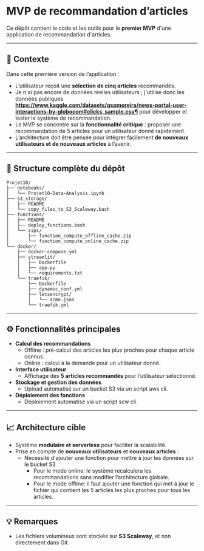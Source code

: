 #  MVP de recommandation d’articles

Ce dépôt contient le code et les outils pour le **premier MVP** d'une application de recommandation d'articles.

---

## 📌 Contexte

Dans cette première version de l’application :

- L’utilisateur reçoit une **sélection de cinq articles** recommandés.
- Je n'ai pas encore de données réelles utilisateurs ; j'utilise donc les données publiques **https://www.kaggle.com/datasets/gspmoreira/news-portal-user-interactions-by-globocom#clicks_sample.csv¶** pour développer et tester le système de recommandation.
- Le MVP se concentre sur la **fonctionnalité critique** : proposer une recommandation de 5 articles pour un utilisateur donné rapidement.
- L’architecture doit être pensée pour intégrer facilement **de nouveaux utilisateurs et de nouveaux articles** à l’avenir.

---

## 📂 Structure complète du dépôt


```
Projet10/
├── notebooks/
│   └── Projet10-Data-Analysis.ipynb
├── S3_storage/
│   ├── README
│   └── copy_files_to_S3_Scaleway.bash
├── functions/
│   ├── README
│   ├── deploy_functions.bash
│   └── zips/
│       ├── function_compute_offline_cache.zip
│       └── function_compute_online_cache.zip
└── docker/
    ├── docker-compose.yml
    ├── streamlit/
    │   ├── Dockerfile
    │   ├── app.py
    │   └── requirements.txt
    └── traefik/
        ├── Dockerfile
        ├── dynamic_conf.yml
        ├── letsencrypt/
        │   └── acme.json
        └── traefik.yml

```

---

## ⚙️ Fonctionnalités principales

- **Calcul des recommandations**
  - Offline : pré-calcul des articles les plus proches pour chaque article connus.
  - Online : calcul à la demande pour un utilisateur donné.
- **Interface utilisateur**
  - Affichage des **5 articles recommandés** pour l’utilisateur sélectionné.
- **Stockage et gestion des données**
  - Upload automatisé sur un bucket S3 via un script aws cli.
- **Déploiement des fonctions**
  - Déploiement automatisé via un script scw cli.

---

## 📈 Architecture cible

- Système **modulaire et serverless** pour faciliter la scalabilité.
- Prise en compte de **nouveaux utilisateurs** et **nouveaux articles** :
  - Nécessité d'ajouter une fonction pour mettre à jour les données sur le bucket S3
    - Pour le mode online: le système recalculera les recommandations sans modifier l’architecture globale.
    - Pour le mode offline: il faut ajouter une fonction qui met à jour le fichier qui contient les 5 articles les plus proches pour tous les articles.

---

## 💡 Remarques

- Les fichiers volumineux sont stockés sur **S3 Scaleway**, et non directement dans Git.

